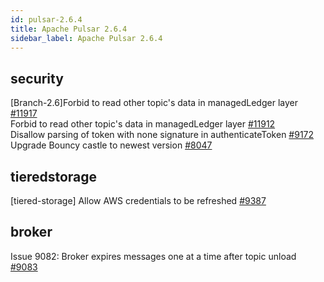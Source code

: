 ```yaml
---
id: pulsar-2.6.4
title: Apache Pulsar 2.6.4 
sidebar_label: Apache Pulsar 2.6.4 
---
```


## security
[Branch-2.6]Forbid to read other topic's data in managedLedger layer [#11917](https://github.com/apache/pulsar/pull/11917)  
Forbid to read other topic's data in managedLedger layer [#11912](https://github.com/apache/pulsar/pull/11912)  
Disallow parsing of token with none signature in authenticateToken [#9172](https://github.com/apache/pulsar/pull/9172)  
Upgrade Bouncy castle to newest version [#8047](https://github.com/apache/pulsar/pull/8047)  

## tieredstorage
[tiered-storage] Allow AWS credentials to be refreshed [#9387](https://github.com/apache/pulsar/pull/9387)  

## broker
Issue 9082: Broker expires messages one at a time after topic unload [#9083](https://github.com/apache/pulsar/pull/9083)  

